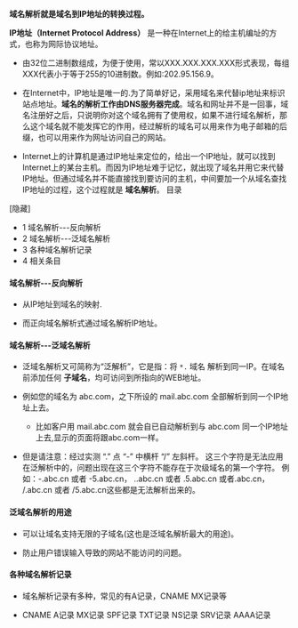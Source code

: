 

**域名解析就是域名到IP地址的转换过程。**

**IP地址（Internet Protocol Address）** 是一种在Internet上的给主机编址的方式，也称为网际协议地址。

* 由32位二进制数组成，为便于使用，常以XXX.XXX.XXX.XXX形式表现，每组XXX代表小于等于255的10进制数。例如:202.95.156.9。

* 在Internet中，IP地址是唯一的.为了简单好记，采用域名来代替ip地址来标识站点地址。**域名的解析工作由DNS服务器完成**。域名和网址并不是一回事，域名注册好之后，只说明你对这个域名拥有了使用权，如果不进行域名解析，那么这个域名就不能发挥它的作用，经过解析的域名可以用来作为电子邮箱的后缀，也可以用来作为网址访问自己的网站。

* Internet上的计算机是通过IP地址来定位的，给出一个IP地址，就可以找到Internet上的某台主机。而因为IP地址难于记忆，就出现了域名并用它来代替IP地址。但通过域名并不能直接找到要访问的主机，中间要加一个从域名查找IP地址的过程，这个过程就是 **域名解析**。
目录

[隐藏]
* 1 域名解析---反向解析
* 2 域名解析---泛域名解析
* 3 各种域名解析记录
* 4 相关条目


#### 域名解析---反向解析
* 从IP地址到域名的映射.

* 而正向域名解析式通过域名解析IP地址。


#### 域名解析---泛域名解析
* 泛域名解析又可简称为“泛解析”，它是指：将 `*.` 域名 解析到同一IP。在域名前添加任何 **子域名**，均可访问到所指向的WEB地址。

* 例如您的域名为 abc.com，之下所设的 mail.abc.com 全部解析到同一个IP地址上去。
    * 比如客户用 mail.abc.com 就会自已自动解析到与 abc.com 同一个IP地址上去,显示的页面将跟abc.com一样。

* 但是请注意：经过实测 “.” 点 “-” 中横杆 “/” 左斜杆。 这三个字符是无法应用在泛解析中的，问题出现在这三个字符不能存在于次级域名的第一个字符。
例如：-.abc.cn 或者 -5.abc.cn， ..abc.cn 或者 .5.abc.cn 或者.abc.cn， /.abc.cn 或者 /5.abc.cn这些都是无法解析出来的。


#### 泛域名解析的用途
* 可以让域名支持无限的子域名(这也是泛域名解析最大的用途)。

* 防止用户错误输入导致的网站不能访问的问题。


#### 各种域名解析记录
* 域名解析记录有多种，常见的有A记录，CNAME MX记录等

* CNAME A记录 MX记录 SPF记录 TXT记录 NS记录 SRV记录 AAAA记录
